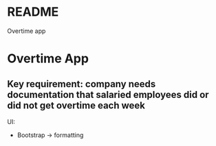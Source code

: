 # README

Overtime app

# Overtime App

## Key requirement: company needs documentation that salaried employees did or did not get overtime each week


UI: 
- Bootstrap -> formatting
